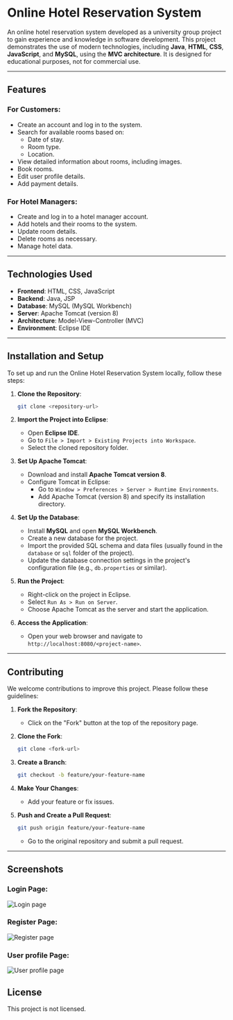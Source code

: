 
# Online Hotel Reservation System

An online hotel reservation system developed as a university group project to gain experience and knowledge in software development. This project demonstrates the use of modern technologies, including **Java**, **HTML**, **CSS**, **JavaScript**, and **MySQL**, using the **MVC architecture**. It is designed for educational purposes, not for commercial use.

---

## Features

### For Customers:
- Create an account and log in to the system.
- Search for available rooms based on:
  - Date of stay.
  - Room type.
  - Location.
- View detailed information about rooms, including images.
- Book rooms.
- Edit user profile details.
- Add payment details.

### For Hotel Managers:
- Create and log in to a hotel manager account.
- Add hotels and their rooms to the system.
- Update room details.
- Delete rooms as necessary.
- Manage hotel data.

---

## Technologies Used

- **Frontend**: HTML, CSS, JavaScript
- **Backend**: Java, JSP
- **Database**: MySQL (MySQL Workbench)
- **Server**: Apache Tomcat (version 8)
- **Architecture**: Model-View-Controller (MVC)
- **Environment**: Eclipse IDE

---

## Installation and Setup

To set up and run the Online Hotel Reservation System locally, follow these steps:

1. **Clone the Repository**:
   ```bash
   git clone <repository-url>
   ```
   
2. **Import the Project into Eclipse**:
   - Open **Eclipse IDE**.
   - Go to `File > Import > Existing Projects into Workspace`.
   - Select the cloned repository folder.

3. **Set Up Apache Tomcat**:
   - Download and install **Apache Tomcat version 8**.
   - Configure Tomcat in Eclipse:
     - Go to `Window > Preferences > Server > Runtime Environments`.
     - Add Apache Tomcat (version 8) and specify its installation directory.

4. **Set Up the Database**:
   - Install **MySQL** and open **MySQL Workbench**.
   - Create a new database for the project.
   - Import the provided SQL schema and data files (usually found in the `database` or `sql` folder of the project).
   - Update the database connection settings in the project's configuration file (e.g., `db.properties` or similar).

5. **Run the Project**:
   - Right-click on the project in Eclipse.
   - Select `Run As > Run on Server`.
   - Choose Apache Tomcat as the server and start the application.

6. **Access the Application**:
   - Open your web browser and navigate to `http://localhost:8080/<project-name>`.

---

## Contributing

We welcome contributions to improve this project. Please follow these guidelines:

1. **Fork the Repository**:
   - Click on the "Fork" button at the top of the repository page.

2. **Clone the Fork**:
   ```bash
   git clone <fork-url>
   ```

3. **Create a Branch**:
   ```bash
   git checkout -b feature/your-feature-name
   ```

4. **Make Your Changes**:
   - Add your feature or fix issues.

5. **Push and Create a Pull Request**:
   ```bash
   git push origin feature/your-feature-name
   ```
   - Go to the original repository and submit a pull request.

---

## Screenshots

### Login Page:
![Login page](screenshots/1.png)

### Register Page:
![Register page](screenshots/2.png)

### User profile Page:
![User profile page](screenshots/3.png)

## License

This project is not licensed.

